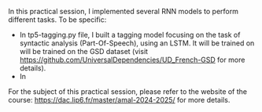 In this practical session, I implemented several RNN models to perform different tasks. To be specific:

- In tp5-tagging.py file, I built a tagging model focusing on the task of syntactic analysis (Part-Of-Speech), using an LSTM. It will be trained on will be trained on the GSD dataset (visit https://github.com/UniversalDependencies/UD_French-GSD for more details).
- In 

For the subject of this practical session, please refer to the website of the course: https://dac.lip6.fr/master/amal-2024-2025/ for more details.
